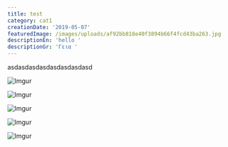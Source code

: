 ```yaml
---
title: test
category: cat1
creationDate: '2019-05-07'
featuredImage: /images/uploads/af92bb818e40f3894b66f4fcd43ba263.jpg
descriptionEn: 'hello '
descriptionGr: 'Γεια '
---
```

asdasdasdasdasdasdasdasd

![Imgur](https://i.imgur.com/tBUKIU1.jpg "eye1")

![Imgur](https://i.imgur.com/OeBsw5r.jpg "eye2")

![Imgur](https://i.imgur.com/Xb12MUT.jpg "eye 3 ()!")

![Imgur](https://i.imgur.com/HFady7h.jpg "nice eye HHH")

![Imgur](https://i.imgur.com/lLyL8ZD.jpg "final eye")
